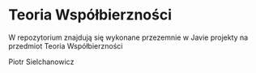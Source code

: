 # Teoria Współbierzności

W repozytorium znajdują się wykonane przezemnie w Javie projekty na przedmiot Teoria Współbierzności

Piotr Sielchanowicz
